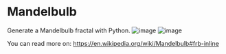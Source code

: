 # Mandelbulb
Generate a Mandelbulb fractal with Python.
![image](https://github.com/user-attachments/assets/a0d79405-ade9-4bfc-9650-2c9ea0bb1d7b)
![image](https://github.com/user-attachments/assets/386af82a-ece8-4b27-8c65-c57de0d636ae)

You can read more on:
https://en.wikipedia.org/wiki/Mandelbulb#frb-inline
